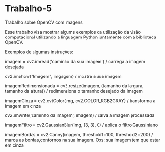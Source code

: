 # Trabalho-5
Trabalho sobre OpenCV com imagens

Esse trabalho visa mostrar algums exemplos da utilização da visão computacional utilizando 
a linguagem Python juntamente com a biblioteca OpenCV.

Exemplos de algumas instruções:

imagem = cv2.imread('caminho da sua imagem') / carrega a imagem desejada

cv2.imshow("Imagem", imgagem) / mostra a sua imagem

imagemRedimensionada = cv2.resize(imagem, (tamanho da largura, tamanho da altura)) / redimensiona o tamanho desejado da imagem

imagemCinza = cv2.cvtColor(img, cv2.COLOR_RGB2GRAY) / transforma a imagem em cinza

cv2.imwrite('caminho da imagem', imagem) / salva a imagem processada

imagemFiltro = cv2.GaussianBlur(img, (3, 3), 0) / aplica o filtro Gaussiniano

imagemBordas = cv2.Canny(imagem, threshold1=100, threshold2=200) / marca as bordas,contornos na sua imagem. Obs: sua imagem tem que estar em cinza

